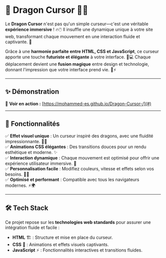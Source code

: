# 🐉 Dragon Cursor 🚀✨  

Le **Dragon Cursor** n'est pas qu'un simple curseur—c'est une véritable **expérience immersive** ! 🔥🖱️ Il insuffle une dynamique unique à votre site web, transformant chaque mouvement en une interaction fluide et captivante. 💫  

Grâce à une **harmonie parfaite entre HTML, CSS et JavaScript**, ce curseur apporte une touche **futuriste et élégante** à votre interface. 🎨💻 Chaque déplacement devient une **fusion magique** entre design et technologie, donnant l'impression que votre interface prend vie. 🌟⚡  

---

## ✨ Démonstration  
🔗 **Voir en action :** [https://mohammed-es.github.io/Dragon-Cursor-/](#)  

---

## 🚀 Fonctionnalités  
✅ **Effet visuel unique** : Un curseur inspiré des dragons, avec une fluidité impressionnante. 🐲🔥  
✅ **Animations CSS élégantes** : Des transitions douces pour un rendu esthétique et moderne. ✨  
✅ **Interaction dynamique** : Chaque mouvement est optimisé pour offrir une expérience utilisateur immersive. 💫  
✅ **Personnalisation facile** : Modifiez couleurs, vitesse et effets selon vos besoins. 🎨🔧  
✅ **Optimisé et performant** : Compatible avec tous les navigateurs modernes. ⚡🌍  

---

## 🛠️ Tech Stack  
Ce projet repose sur les **technologies web standards** pour assurer une intégration fluide et facile :  

- **HTML** 🏗️ : Structure et mise en place du curseur.  
- **CSS** 🎨 : Animations et effets visuels captivants.  
- **JavaScript** ⚡ : Fonctionnalités interactives et transitions fluides.  


